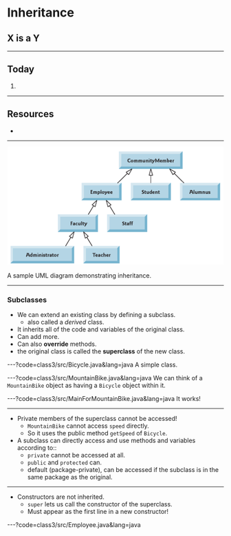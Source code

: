 # Inheritance

## X is a Y


---
## Today
1.


---
## Resources
+ 



---
![](class3/umlExample.png)

A sample UML diagram demonstrating inheritance.


---
### Subclasses
+ We can extend an existing class by defining a subclass.
  + also called a *derived* class.
+ It inherits all of the code and variables of the original class.
+ Can add more.
+ Can also **override** methods.
+ the original class is called the **superclass** of the new class.


---?code=class3/src/Bicycle.java&lang=java
A simple class.


---?code=class3/src/MountainBike.java&lang=java
We can think of a `MountainBike` object as having a 
`Bicycle` object within it. 


---?code=class3/src/MainForMountainBike.java&lang=java
It works!


---
+ Private members of the superclass cannot be accessed!
  + `MountainBike` cannot access `speed` directly.
  + So it uses the public method `getSpeed` of `Bicycle`.
+ A subclass can directly access and use methods and variables according to::
  + `private` cannot be accessed at all.
  + `public` and `protected` can.
  + default (package-private), can be accessed if the subclass is in 
  the same package as the original. 

---
+ Constructors are not inherited.
  + `super` lets us call the constructor of the superclass.
  + Must appear as the first line in a new constructor!


---?code=class3/src/Employee.java&lang=java



